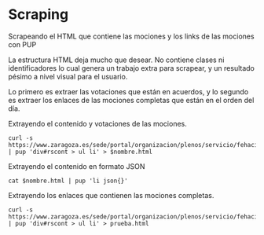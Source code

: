 # Scraping

Scrapeando el HTML que contiene las mociones y los links de las mociones con PUP

La estructura HTML deja mucho que desear. No contiene clases ni identificadores lo cual genera un trabajo extra para scrapear, y un resultado pésimo a nivel visual para el usuario.

Lo primero es extraer las votaciones que están en acuerdos, y lo segundo es extraer los enlaces de las mociones completas que están en el orden del día.

Extrayendo el contenido y votaciones de las mociones.
```
curl -s https://www.zaragoza.es/sede/portal/organizacion/plenos/servicio/fehaciente/68342 | pup 'div#rscont > ul li' > $nombre.html
```

Extrayendo el contenido en formato JSON

```
cat $nombre.html | pup 'li json{}'
```

Extrayendo los enlaces que contienen las mociones completas. 

```
curl -s https://www.zaragoza.es/sede/portal/organizacion/plenos/servicio/fehaciente/68085 | pup 'div#rscont > ul li' > prueba.html
```
